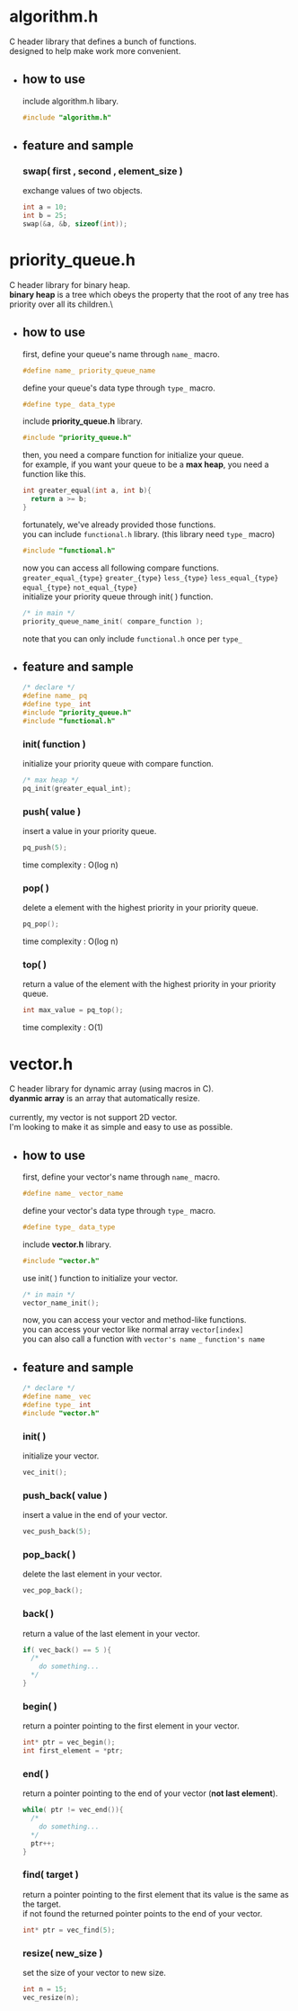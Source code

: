 # algorithm.h
C header library that defines a bunch of functions.\
designed to help make work more convenient.

- ## how to use
  include algorithm.h libary.
  ```c
  #include "algorithm.h"
  ```

- ## feature and sample
  ### swap( first , second , element_size )
  exchange values of two objects.
  ```c
  int a = 10;
  int b = 25;
  swap(&a, &b, sizeof(int));
  ```

# priority_queue.h
C header library for binary heap.\
**binary heap** is a tree which obeys the property that the root of any tree has priority over all its children.\

- ## how to use
  first, define your queue's name through ```name_``` macro.
  ```c
  #define name_ priority_queue_name
  ```
  define your queue's data type through ```type_``` macro.
  ```c
  #define type_ data_type
  ```
  include **priority_queue.h** library.
  ```c
  #include "priority_queue.h"
  ```
  then, you need a compare function for initialize your queue.\
  for example, if you want your queue to be a **max heap**, you need a function like this.
  ```c
  int greater_equal(int a, int b){
    return a >= b;
  }
  ``` 
  fortunately, we've already provided those functions.\
  you can include ```functional.h``` library. (this library need ```type_``` macro)
  ```c
  #include "functional.h"
  ```
  now you can access all following compare functions.
  ```greater_equal_{type}``` ```greater_{type}```  ```less_{type}``` ```less_equal_{type}``` ```equal_{type}``` ```not_equal_{type}```  
  initialize your priority queue through init( ) function.
  ```c
  /* in main */
  priority_queue_name_init( compare_function );
  ```
  note that you can only include ```functional.h``` once per ```type_```

- ## feature and sample
  ```c
  /* declare */
  #define name_ pq
  #define type_ int
  #include "priority_queue.h"
  #include "functional.h"
  ```
  ### init( function )
  initialize your priority queue with compare function.
  ```c
  /* max heap */
  pq_init(greater_equal_int);
  ```

  ### push( value ) 
  insert a value in your priority queue.
  ```c
  pq_push(5);
  ```
  time complexity : O(log n)

  ### pop( )
  delete a element with the highest priority in your priority queue.
  ```c
  pq_pop();
  ```
  time complexity : O(log n)

  ### top( )
  return a value of the element with the highest priority in your priority queue.
  ```c
  int max_value = pq_top();
  ```
  time complexity : O(1)

# vector.h
C header library for dynamic array (using macros in C).\
**dyanmic array** is an array that automatically resize.\
\
currently, my vector is not support 2D vector.\
I'm looking to make it as simple and easy to use as possible.

- ## how to use
  first, define your vector's name through ```name_``` macro.
  ```c
  #define name_ vector_name
  ```
  define your vector's data type through ```type_``` macro.
  ```c
  #define type_ data_type
  ```
  include **vector.h** library.
  ```c
  #include "vector.h"
  ```
  use init( ) function to initialize your vector.
  ```c
  /* in main */
  vector_name_init();
  ```
  now, you can access your vector and method-like functions.\
  you can access your vector like normal array ```vector[index]```\
  you can also call a function with ```vector's name``` ```_``` ```function's name```
  

- ## feature and sample
  ```c
  /* declare */
  #define name_ vec
  #define type_ int
  #include "vector.h"
  ```
  ### init( )
  initialize your vector.
  ```c
  vec_init();
  ```

  ### push_back( value )
  insert a value in the end of your vector.
  ```c
  vec_push_back(5);
  ```

  ### pop_back( )
  delete the last element in your vector.
  ```c
  vec_pop_back();
  ```

  ### back( )
  return a value of the last element in your vector.
  ```c
  if( vec_back() == 5 ){
    /*
      do something...
    */
  }
  ```

  ### begin( )
  return a pointer pointing to the first element in your vector.
  ```c
  int* ptr = vec_begin();
  int first_element = *ptr;
  ```

  ### end( )
  return a pointer pointing to the end of your vector (**not last element**).
  ```c
  while( ptr != vec_end()){
    /*
      do something...
    */
    ptr++;
  }
  ```

  ### find( target )
  return a pointer pointing to the first element that its value is the same as the target.\
  if not found the returned pointer points to the end of your vector.
  ```c
  int* ptr = vec_find(5);
  ```

  ### resize( new_size )
  set the size of your vector to new size.
  ```c
  int n = 15;
  vec_resize(n);
  ```